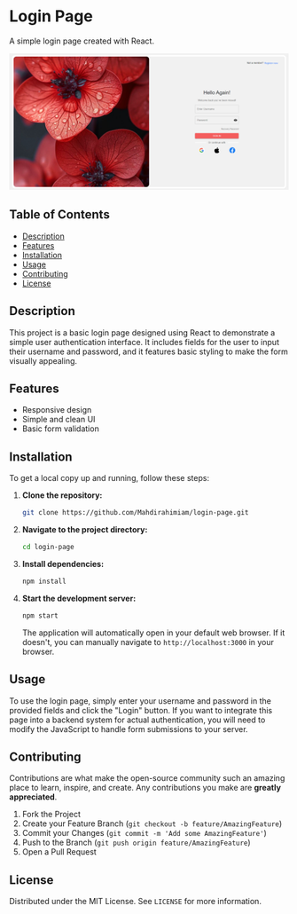 # Login Page

A simple login page created with React.

![Login Page Screenshot](./screenShot.png)

## Table of Contents

- [Description](#description)
- [Features](#features)
- [Installation](#installation)
- [Usage](#usage)
- [Contributing](#contributing)
- [License](#license)

## Description

This project is a basic login page designed using React to demonstrate a simple user authentication interface. It includes fields for the user to input their username and password, and it features basic styling to make the form visually appealing.

## Features

- Responsive design
- Simple and clean UI
- Basic form validation

## Installation

To get a local copy up and running, follow these steps:

1. **Clone the repository:**

    ```bash
    git clone https://github.com/Mahdirahimiam/login-page.git
    ```

2. **Navigate to the project directory:**

    ```bash
    cd login-page
    ```

3. **Install dependencies:**

    ```bash
    npm install
    ```

4. **Start the development server:**

    ```bash
    npm start
    ```

    The application will automatically open in your default web browser. If it doesn't, you can manually navigate to `http://localhost:3000` in your browser.

## Usage

To use the login page, simply enter your username and password in the provided fields and click the "Login" button. If you want to integrate this page into a backend system for actual authentication, you will need to modify the JavaScript to handle form submissions to your server.

## Contributing

Contributions are what make the open-source community such an amazing place to learn, inspire, and create. Any contributions you make are **greatly appreciated**.

1. Fork the Project
2. Create your Feature Branch (`git checkout -b feature/AmazingFeature`)
3. Commit your Changes (`git commit -m 'Add some AmazingFeature'`)
4. Push to the Branch (`git push origin feature/AmazingFeature`)
5. Open a Pull Request

## License

Distributed under the MIT License. See `LICENSE` for more information.

